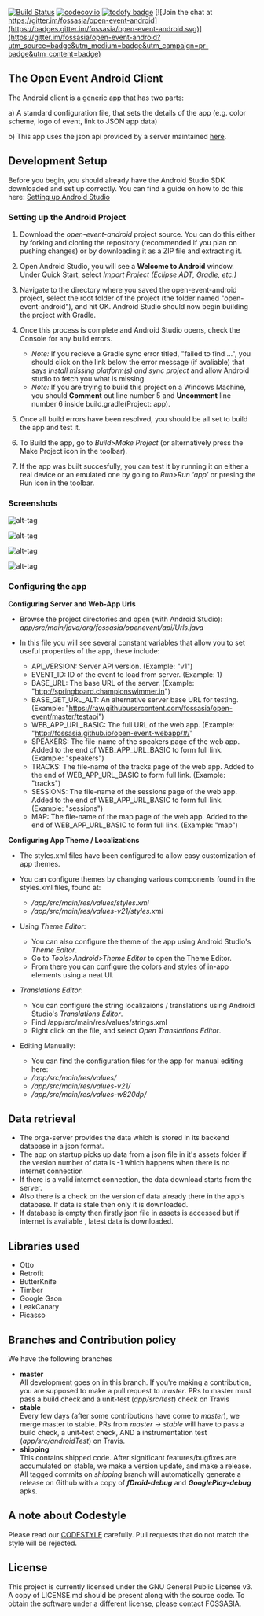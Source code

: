[![Build Status](https://travis-ci.org/fossasia/open-event-android.svg?branch=shipping)](https://travis-ci.org/fossasia/open-event-android)
[![codecov.io](https://codecov.io/github/fossasia/open-event-android/coverage.svg?branch=shipping)](https://codecov.io/github/fossasia/open-event-android?branch=shipping)
[![todofy badge](https://todofy.org/b/fossasia/open-event-android)](https://todofy.org/r/fossasia/open-event-android)
[![Join the chat at https://gitter.im/fossasia/open-event-android](https://badges.gitter.im/fossasia/open-event-android.svg)](https://gitter.im/fossasia/open-event-android?utm_source=badge&utm_medium=badge&utm_campaign=pr-badge&utm_content=badge)

## The Open Event Android Client

The Android client is a generic app that has two parts:

a) A standard configuration file, that sets the details of the app (e.g. color scheme, logo of event, link to JSON app data)

b) This app uses the json api provided by a server maintained [here](https://github.com/fossasia/open-event-orga-server).

## Development Setup
Before you begin, you should already have the Android Studio SDK downloaded and set up correctly. You can find a guide on how to do this here: [Setting up Android Studio](http://developer.android.com/sdk/installing/index.html?pkg=studio)

### Setting up the Android Project
1. Download the *open-event-android* project source. You can do this either by forking and cloning the repository (recommended if you plan on pushing changes) or by downloading it as a ZIP file and extracting it.

2. Open Android Studio, you will see a **Welcome to Android** window. Under Quick Start, select *Import Project (Eclipse ADT, Gradle, etc.)*

3. Navigate to the directory where you saved the open-event-android project, select the root folder of the project (the folder named "open-event-android"), and hit OK. Android Studio should now begin building the project with Gradle.

4. Once this process is complete and Android Studio opens, check the Console for any build errors.

	- *Note:* If you recieve a Gradle sync error titled, "failed to find ...", you should click on the link below the error message (if avaliable) that says *Install missing platform(s) and sync project* and allow Android studio to fetch you what is missing.
	- *Note:* If you are trying to build this project on a Windows Machine, you should **Comment** out line number 5 and **Uncomment** line number 6 inside build.gradle(Project: app).

5. Once all build errors have been resolved, you should be all set to build the app and test it.

6. To Build the app, go to *Build>Make Project* (or alternatively press the Make Project icon in the toolbar).

7. If the app was built succesfully, you can test it by running it on either a real device or an emulated one by going to *Run>Run 'app'* or presing the Run icon in the toolbar.

### Screenshots  
![alt-tag](screenshots/ss2.PNG)

![alt-tag](screenshots/ss1.PNG)

![alt-tag](screenshots/ss3.PNG)

![alt-tag](screenshots/ss4.PNG)

### Configuring the app

**Configuring Server and Web-App Urls**
- Browse the project directories and open (with Android Studio): *app/src/main/java/org/fossasia/openevent/api/Urls.java*

- In this file you will see several constant variables that allow you to set useful properties of the app, these include:
	* API_VERSION: Server API version. (Example: "v1")
	* EVENT_ID: ID of the event to load from server. (Example: 1)
	* BASE_URL: The base URL of the server. (Example: "http://springboard.championswimmer.in")
	* BASE_GET_URL_ALT: An alternative server base URL for testing. (Example: "https://raw.githubusercontent.com/fossasia/open-event/master/testapi")
	* WEB_APP_URL_BASIC: The full URL of the web app. (Example: "http://fossasia.github.io/open-event-webapp/#/"
	* SPEAKERS: The file-name of the speakers page of the web app. Added to the end of WEB_APP_URL_BASIC to form full link. (Example: "speakers")
	* TRACKS: The file-name of the tracks page of the web app. Added to the end of WEB_APP_URL_BASIC to form full link. (Example: "tracks")
	* SESSIONS: The file-name of the sessions page of the web app. Added to the end of WEB_APP_URL_BASIC to form full link. (Example: "sessions")
	* MAP: The file-name of the map page of the web app. Added to the end of WEB_APP_URL_BASIC to form full link. (Example: "map")

**Configuring App Theme / Localizations**
- The styles.xml files have been configured to allow easy customization of app themes.

- You can configure themes by changing various components found in the styles.xml files, found at:
	* */app/src/main/res/values/styles.xml*
	* */app/src/main/res/values-v21/styles.xml*


- Using *Theme Editor*:
	* You can also configure the theme of the app using Android Studio's *Theme Editor*.
	* Go to *Tools>Android>Theme Editor* to open the Theme Editor.
	* From there you can configure the colors and styles of in-app elements using a neat UI.


- *Translations Editor*:
	* You can configure the string localizaions / translations using Android Studio's *Translations Editor*.
	* Find /app/src/main/res/values/strings.xml
	* Right click on the file, and select *Open Translations Editor*.


- Editing Manually:
	* You can find the configuration files for the app for manual editing here:
	* */app/src/main/res/values/*
	* */app/src/main/res/values-v21/*
	* */app/src/main/res/values-w820dp/*

## Data retrieval
- The orga-server provides the data which is stored in its backend database in a json format.
- The app on startup picks up data from a json file in it's assets folder if the version number of data is -1 which happens when there is no internet connection
- If there is a valid internet connection, the data download starts from the server.
- Also there is a check on the version of data already there in the app's database. If data is stale then only it is downloaded.
- If database is empty then firstly json file in assets is accessed but if internet is available , latest data is downloaded.

## Libraries used
- Otto
- Retrofit
- ButterKnife
- Timber
- Google Gson
- LeakCanary
- Picasso

## Branches and Contribution policy
We have the following branches   
 * **master**   
	 All development goes on in this branch. If you're making a contribution,
	 you are supposed to make a pull request to _master_.
	 PRs to master must pass a build check and a unit-test (_app/src/test_) check on Travis
 * **stable**   
	 Every few days (after some contributions have come to _master_), we merge
	 master to stable. PRs from _master -> stable_ will have to pass a build check,
	 a unit-test check, AND a instrumentation test (_app/src/androidTest_) on Travis.
 * **shipping**   
   This contains shipped code. After significant features/bugfixes are accumulated on stable, we make a version update, and make a release.
	 All tagged commits on _shipping_ branch will automatically generate a release on Github with a copy of ***fDroid-debug*** and ***GooglePlay-debug*** apks.

## A note about Codestyle
Please read our [CODESTYLE](CODESTYLE.md) carefully. Pull requests that do not match the style will be rejected.

## License
This project is currently licensed under the GNU General Public License v3. A copy of LICENSE.md should be present along with the source code. To obtain the software under a different license, please contact FOSSASIA.
